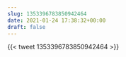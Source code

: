 ```yaml
---
slug: 1353396783850942464
date: 2021-01-24 17:38:32+00:00
draft: false
---
```


{{< tweet 1353396783850942464 >}}
